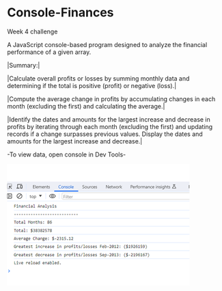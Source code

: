 # Console-Finances

Week 4 challenge

A JavaScript console-based program designed to analyze the financial performance of a given array.

|Summary:|

|Calculate overall profits or losses by summing monthly data and determining if the total is positive (profit) or negative (loss).|

|Compute the average change in profits by accumulating changes in each month (excluding the first) and calculating the average.|

|Identify the dates and amounts for the largest increase and decrease in profits by iterating through each month (excluding the first) and updating records if a change surpasses previous values. Display the dates and amounts for the largest increase and decrease.|

-To view data, open console in Dev Tools-

![Final console display](console.png)

